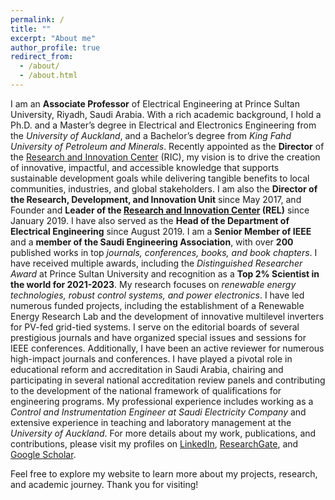 ```yaml
---
permalink: /
title: ""
excerpt: "About me"
author_profile: true
redirect_from: 
  - /about/
  - /about.html
---
```


I am an **Associate Professor** of Electrical Engineering at Prince Sultan University, Riyadh, Saudi Arabia. With a rich academic background, I hold a Ph.D. and a Master’s degree in Electrical and Electronics Engineering from the _University of Auckland_, and a Bachelor’s degree from _King Fahd University of Petroleum and Minerals_. Recently appointed as the **Director** of the [Research and Innovation Center](https://ric.psu.edu.sa/rel/) (RIC), my vision is to drive the creation of innovative, impactful, and accessible knowledge that supports sustainable development goals while delivering tangible benefits to local communities, industries, and global stakeholders. I am also the **Director of the Research, Development, and Innovation Unit** since May 2017, and Founder and **Leader of the [Research and Innovation Center](https://ric.psu.edu.sa/rel/) (REL)** since January 2019. I have also served as the **Head of the Department of Electrical Engineering** since August 2019. I am a **Senior Member of IEEE** and a **member of the Saudi Engineering Association**, with over **200** published works in top _journals, conferences, books, and book chapters_. I have received multiple awards, including the _Distinguished Researcher Award_ at Prince Sultan University and recognition as a **Top 2% Scientist in the world for 2021-2023**. My research focuses on _renewable energy technologies, robust control systems, and power electronics_. I have led numerous funded projects, including the establishment of a Renewable Energy Research Lab and the development of innovative multilevel inverters for PV-fed grid-tied systems. I serve on the editorial boards of several prestigious journals and have organized special issues and sessions for IEEE conferences. Additionally, I have been an active reviewer for numerous high-impact journals and conferences. I have played a pivotal role in educational reform and accreditation in Saudi Arabia, chairing and participating in several national accreditation review panels and contributing to the development of the national framework of qualifications for engineering programs. My professional experience includes working as a _Control and Instrumentation Engineer at Saudi Electricity Company_ and extensive experience in teaching and laboratory management at the _University of Auckland_. For more details about my work, publications, and contributions, please visit my profiles on [LinkedIn](https://www.linkedin.com/in/dr-dhafer-almakhles-smieee-31571475/), [ResearchGate](https://www.researchgate.net/profile/Dhafer-Almakhles/), and [Google Scholar](https://scholar.google.co.nz/citations?user=3kzPyF4AAAAJ&hl=en). 

Feel free to explore my website to learn more about my projects, research, and academic journey. Thank you for visiting!

